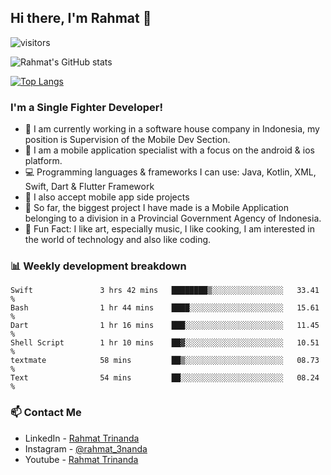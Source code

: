 ## Hi there, I'm Rahmat 👋
![visitors](https://visitor-badge.glitch.me/badge?page_id=https://github.com/rahmat3nanda/)

![Rahmat's GitHub stats](https://github-readme-stats.vercel.app/api?username=rahmat3nanda&count_private=true&show_icons=true&theme=radical)

[![Top Langs](https://github-readme-stats.vercel.app/api/top-langs/?username=rahmat3nanda&show_icons=true&theme=radical&layout=compact)](https://github.com/rahmat3nanda/github-readme-stats)

### I'm a Single Fighter Developer!
- :office: I am currently working in a software house company in Indonesia, my position is Supervision of the Mobile Dev Section.
- :iphone: I am a mobile application specialist with a focus on the android & ios platform.
- :computer: Programming languages & frameworks I can use: Java, Kotlin, XML, Swift, Dart & Flutter Framework
- :handshake: I also accept mobile app side projects
- :police_car: So far, the biggest project I have made is a Mobile Application belonging to a division in a Provincial Government Agency of Indonesia.
- :notebook: Fun Fact: I like art, especially music, I like cooking, I am interested in the world of technology and also like coding.

### 📊 Weekly development breakdown

<!--START_SECTION:waka-->

```text
Swift               3 hrs 42 mins   ████████▒░░░░░░░░░░░░░░░░   33.41 %
Bash                1 hr 44 mins    ████░░░░░░░░░░░░░░░░░░░░░   15.61 %
Dart                1 hr 16 mins    ███░░░░░░░░░░░░░░░░░░░░░░   11.45 %
Shell Script        1 hr 10 mins    ██▓░░░░░░░░░░░░░░░░░░░░░░   10.51 %
textmate            58 mins         ██▒░░░░░░░░░░░░░░░░░░░░░░   08.73 %
Text                54 mins         ██░░░░░░░░░░░░░░░░░░░░░░░   08.24 %
```

<!--END_SECTION:waka-->

### 📫 Contact Me
- LinkedIn - [Rahmat Trinanda](https://www.linkedin.com/in/rahmat-trinanda/)
- Instagram - [@rahmat_3nanda](https://www.instagram.com/rahmat_3nanda/)
- Youtube - [Rahmat Trinanda](https://www.youtube.com/channel/UCmhq5_o2cDpYsTtBl24XEAw)
